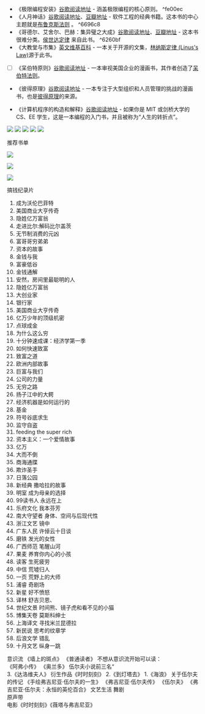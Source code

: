 -   《极限编程安装》[谷歌阅读地址](https://www.goodreads.com/en/book/show/67834) - 涵盖极限编程的核心原则。
     ^fe00ec
-   《人月神话》[谷歌阅读地址](https://www.goodreads.com/book/show/13629.The_Mythical_Man_Month)、[豆瓣地址](https://book.douban.com/subject/26358448/) - 软件工程的经典书籍。这本书的中心主题就是[布鲁克斯法则](#%E5%B8%83%E9%B2%81%E5%85%8B%E6%96%AF%E6%B3%95%E5%88%99-brookss-law) 。
     ^6696c8
-   《哥德尔、艾舍尔、巴赫：集异璧之大成》[谷歌阅读地址](https://www.goodreads.com/book/show/24113.G_del_Escher_Bach)、[豆瓣地址](https://book.douban.com/subject/1291204/) - 这本书很难分类。[侯世达定律](#%e4%be%af%e4%b8%96%e8%be%be%e5%ae%9a%e5%be%8b-hofstadters-law) 来自此书。
     ^6260bf
-   《大教堂与市集》[英文维基百科](https://en.wikipedia.org/wiki/The_Cathedral_and_the_Bazaar) - 一本关于开源的文集，[林纳斯定律 (Linus's Law)](#%E6%9E%97%E7%BA%B3%E6%96%AF%E5%AE%9A%E5%BE%8B-linuss-law)源于此书。
    
- [ ]   《呆伯特原则》[谷歌阅读地址](https://www.goodreads.com/book/show/85574.The_Dilbert_Principle) - 一本审视美国企业的漫画书，其作者创造了[呆伯特法则](#%e5%91%86%e4%bc%af%e7%89%b9%e6%b3%95%e5%88%99-the-dilbert-principle)。
  
-   《彼得原理》[谷歌阅读地址](https://www.goodreads.com/book/show/890728.The_Peter_Principle) - 一本专注于大型组织和人员管理的挑战的漫画书，也是[彼得原理](#%e5%bd%bc%e5%be%97%e5%8e%9f%e7%90%86-the-peter-principle)的来源。
    
-   《计算机程序的构造和解释》[谷歌阅读地址](https://www.goodreads.com/book/show/43713) - 如果你是 MIT 或剑桥大学的 CS、EE 学生，这是一本编程的入门书，并且被称为“人生的转折点”。

![](https://s2.loli.net/2022/06/10/mjkq51VU3lsygdp.webp)
![](https://s2.loli.net/2022/06/10/Jznm632NEHtjWsf.webp)
![](https://s2.loli.net/2022/06/10/TNrzkUEWnSP96sm.webp)
![](https://s2.loli.net/2022/06/10/xXuvKtafwcOkSRj.webp)
![](https://s2.loli.net/2022/06/10/vd36w5UWXNtTio8.webp)

推荐书单

![](https://s2.loli.net/2022/06/10/ydGcRnX5HzI8gOE.png)

![](https://s2.loli.net/2022/06/10/LTYnhr8CIkj1tqO.png)

![](https://s2.loli.net/2022/06/10/76p2nIQuiwRCZth.png)

搞钱纪录片
1. 成为沃伦巴菲特
2. 美国商业大亨传奇
3. 隐姓亿万富翁
4. 走进比尔:解码比尔盖茨  
5. 无节制消费的元凶  
6. 富哥哥穷弟弟  
7. 资本的故事  
8. 金钱与我
9. 富豪低谷
10. 金钱通解
11. 安然，房间里最聪明的人
12. 隐姓亿万富翁
13. 大创业家
14. 银行家
15. 美国商业大亨传奇
16. 亿万少年的顶级机密
17. 点球成金
18. 为什么这么穷
19. 十分钟速成课：经济学第一季
20. 如何快速致富
21. 致富之道
22. 欧洲内部故事
23. 巨富与我们
24. 公司的力量
25. 无穷之路
26. 扬子江中的大鳄
27. 经济机器是如何运行的
28. 基金
29. 符号谷底求生
30. 监守自盗
31. feeding the super rich
32. 资本主义：一个爱情故事
33. 亿万
34. 大而不倒
35. 商海通牒
36. 欺诈圣手
37. 日落公园
38. 新经典 撒哈拉的故事
39. 明室 成为母亲的选择
40. 99读书人 永远在上
41. 乐府文化 我本芬芳
42. 南大守望者 身体、空间与后现代性
43. 浙江文艺 镜中
44. 广东人民  许倬云十日谈
45. 磨铁 发光的女性 
46. 广西师范 笔醒山河
47. 果麦 养育你内心的小孩
48. 读客 生死疲劳
49. 中信 荒墟归人
50. 一页 荒野上的大师
51. 浦睿 奇剧场
52. 新星 好不愤怒
53. 译林  舒吉贝恩、
54. 世纪文景 时间熊、镜子虎和看不见的小猫
55. 博集天卷 莫斯科绅士
56. 上海译文 寻找米兰昆德拉
57. 新民说 思考的纹章学
58. 后浪文学 错乱
59. 十月文艺 纵身一跳

意识流
《墙上的斑点》
《普通读者》
不想从意识流开始可以读：  
《阿弗小传》
《奥兰多》
伍尔夫小说前三名“  
3.《达洛维夫人》
衍生作品《时时刻刻》
2.《到灯塔去》
1.《海浪》
关于伍尔夫的传记
《手绘弗吉尼亚·伍尔夫的一生》
《弗吉尼亚·伍尔夫传》
《伍尔夫》
《弗吉尼亚·伍尔夫：永恒的英伦百合》
文艺生活
舞剧<Woolf Works>  
原声带<Three Worlds: Music From Woolf Works>  
电影《时时刻刻》《薇塔与弗吉尼亚》